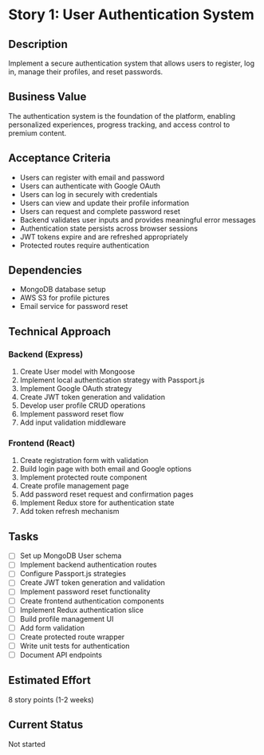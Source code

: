 # Story 1: User Authentication System

## Description
Implement a secure authentication system that allows users to register, log in, manage their profiles, and reset passwords.

## Business Value
The authentication system is the foundation of the platform, enabling personalized experiences, progress tracking, and access control to premium content.

## Acceptance Criteria
- Users can register with email and password
- Users can authenticate with Google OAuth
- Users can log in securely with credentials
- Users can view and update their profile information
- Users can request and complete password reset
- Backend validates user inputs and provides meaningful error messages
- Authentication state persists across browser sessions
- JWT tokens expire and are refreshed appropriately
- Protected routes require authentication

## Dependencies
- MongoDB database setup
- AWS S3 for profile pictures
- Email service for password reset

## Technical Approach
### Backend (Express)
1. Create User model with Mongoose
2. Implement local authentication strategy with Passport.js
3. Implement Google OAuth strategy
4. Create JWT token generation and validation
5. Develop user profile CRUD operations
6. Implement password reset flow
7. Add input validation middleware

### Frontend (React)
1. Create registration form with validation
2. Build login page with both email and Google options
3. Implement protected route component
4. Create profile management page
5. Add password reset request and confirmation pages
6. Implement Redux store for authentication state
7. Add token refresh mechanism

## Tasks
- [ ] Set up MongoDB User schema
- [ ] Implement backend authentication routes
- [ ] Configure Passport.js strategies
- [ ] Create JWT token generation and validation
- [ ] Implement password reset functionality
- [ ] Create frontend authentication components
- [ ] Implement Redux authentication slice
- [ ] Build profile management UI
- [ ] Add form validation
- [ ] Create protected route wrapper
- [ ] Write unit tests for authentication
- [ ] Document API endpoints

## Estimated Effort
8 story points (1-2 weeks)

## Current Status
Not started 